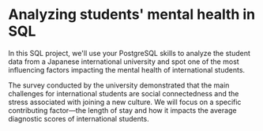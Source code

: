 # Analyzing students' mental health in SQL

In this SQL project, we'll use your PostgreSQL skills to analyze the student data from a Japanese international university and spot one of the most influencing factors impacting the mental health of international students.

The survey conducted by the university demonstrated that the main challenges for international students are social connectedness and the stress associated with joining a new culture. We will focus on a specific contributing factor—the length of stay and how it impacts the average diagnostic scores of international students.

